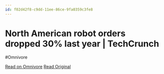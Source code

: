 ```yaml
---
id: f02d42f8-c9dd-11ee-86ce-9fa0359c3fe8
---
```


# North American robot orders dropped 30% last year | TechCrunch
#Omnivore

[Read on Omnivore](https://omnivore.app/me/north-american-robot-orders-dropped-30-last-year-tech-crunch-18d9ed1a0e4)
[Read Original](https://techcrunch.com/2024/02/12/north-american-robot-orders-dropped-30-last-year/)

